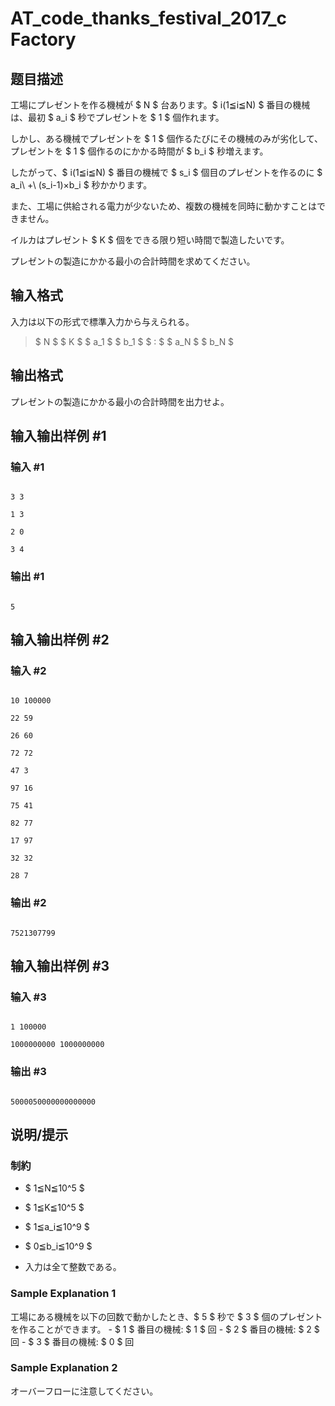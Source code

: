 # AT_code_thanks_festival_2017_c Factory

## 题目描述

[problemUrl]: https://atcoder.jp/contests/code-thanks-festival-2017/tasks/code_thanks_festival_2017_c

工場にプレゼントを作る機械が $ N $ 台あります。$ i(1≦i≦N) $ 番目の機械は、最初 $ a_i $ 秒でプレゼントを $ 1 $ 個作れます。   
 しかし、ある機械でプレゼントを $ 1 $ 個作るたびにその機械のみが劣化して、プレゼントを $ 1 $ 個作るのにかかる時間が $ b_i $ 秒増えます。   
 したがって、$ i(1≦i≦N) $ 番目の機械で $ s_i $ 個目のプレゼントを作るのに $ a_i\ +\ (s_i-1)×b_i $ 秒かかります。  
 また、工場に供給される電力が少ないため、複数の機械を同時に動かすことはできません。

イルカはプレゼント $ K $ 個をできる限り短い時間で製造したいです。   
 プレゼントの製造にかかる最小の合計時間を求めてください。

## 输入格式

入力は以下の形式で標準入力から与えられる。

> $ N $ $ K $ $ a_1 $ $ b_1 $ $ : $ $ a_N $ $ b_N $

## 输出格式

プレゼントの製造にかかる最小の合計時間を出力せよ。

## 输入输出样例 #1

### 输入 #1

```
3 3
1 3
2 0
3 4
```

### 输出 #1

```
5
```

## 输入输出样例 #2

### 输入 #2

```
10 100000
22 59
26 60
72 72
47 3
97 16
75 41
82 77
17 97
32 32
28 7
```

### 输出 #2

```
7521307799
```

## 输入输出样例 #3

### 输入 #3

```
1 100000
1000000000 1000000000
```

### 输出 #3

```
5000050000000000000
```

## 说明/提示

### 制約

- $ 1≦N≦10^5 $
- $ 1≦K≦10^5 $
- $ 1≦a_i≦10^9 $
- $ 0≦b_i≦10^9 $
- 入力は全て整数である。

### Sample Explanation 1

工場にある機械を以下の回数で動かしたとき、$ 5 $ 秒で $ 3 $ 個のプレゼントを作ることができます。 - $ 1 $ 番目の機械: $ 1 $ 回 - $ 2 $ 番目の機械: $ 2 $ 回 - $ 3 $ 番目の機械: $ 0 $ 回

### Sample Explanation 2

オーバーフローに注意してください。